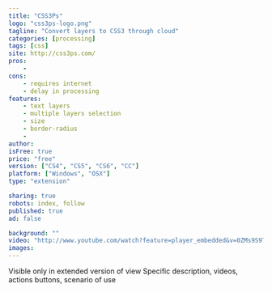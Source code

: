 ```yaml
---
title: "CSS3Ps"
logo: "css3ps-logo.png"
tagline: "Convert layers to CSS3 through cloud"
categories: [processing]
tags: [css]
site: http://css3ps.com/
pros:
    -
cons:
    - requires internet
    - delay in processing
features:
    - text layers
    - multiple layers selection
    - size
    - border-radius
    - 
author:
isFree: true
price: "free"
version: ["CS4", "CS5", "CS6", "CC"]
platform: ["Windows", "OSX"]
type: "extension"

sharing: true
robots: index, follow
published: true
ad: false

background: ""
video: "http://www.youtube.com/watch?feature=player_embedded&v=0ZMs9S9TdNE"
images:
---
```


Visible only in extended version of view
Specific description, videos, actions buttons, scenario of use